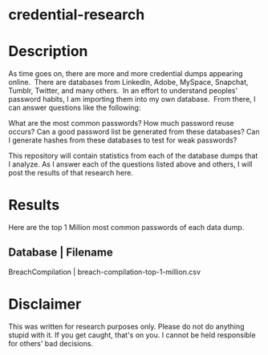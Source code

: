 # credential-research #

# Description #

As time goes on, there are more and more credential dumps appearing online.  There are databases from LinkedIn, Adobe, MySpace, Snapchat, Tumblr, Twitter, and many others.  In an effort to understand peoples' password habits, I am importing them into my own database.  From there, I can answer questions like the following:

What are the most common passwords?
How much password reuse occurs?
Can a good password list be generated from these databases?
Can I generate hashes from these databases to test for weak passwords?

This repository will contain statistics from each of the database dumps that I analyze.  As I answer each of the questions listed above and others, I will post the results of that research here.

# Results #

Here are the top 1 Million most common passwords of each data dump.

Database | Filename
-------------------
BreachCompilation | breach-compilation-top-1-million.csv

# Disclaimer #

This was written for research purposes only.  Please do not do anything stupid with it.  If you get caught, that's on you.  I cannot be held responsible for others' bad decisions.
